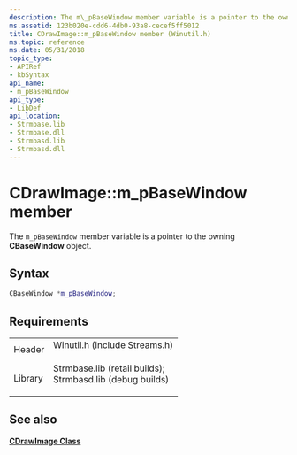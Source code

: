 ```yaml
---
description: The m\_pBaseWindow member variable is a pointer to the owning CBaseWindow object.
ms.assetid: 123b020e-cdd6-4db0-93a8-cecef5ff5012
title: CDrawImage::m_pBaseWindow member (Winutil.h)
ms.topic: reference
ms.date: 05/31/2018
topic_type: 
- APIRef
- kbSyntax
api_name: 
- m_pBaseWindow
api_type: 
- LibDef
api_location: 
- Strmbase.lib
- Strmbase.dll
- Strmbasd.lib
- Strmbasd.dll
---
```


# CDrawImage::m\_pBaseWindow member

The `m_pBaseWindow` member variable is a pointer to the owning **CBaseWindow** object.

## Syntax


```C++
CBaseWindow *m_pBaseWindow;
```



## Requirements



|                    |                                                                                                                                                                                            |
|--------------------|--------------------------------------------------------------------------------------------------------------------------------------------------------------------------------------------|
| Header<br/>  | <dl> <dt>Winutil.h (include Streams.h)</dt> </dl>                                                                                   |
| Library<br/> | <dl> <dt>Strmbase.lib (retail builds); </dt> <dt>Strmbasd.lib (debug builds)</dt> </dl> |



## See also

<dl> <dt>

[**CDrawImage Class**](cdrawimage.md)
</dt> </dl>

 

 




